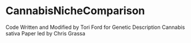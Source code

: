 # CannabisNicheComparison
Code Written and Modified by Tori Ford for Genetic Description Cannabis sativa Paper led by Chris Grassa
